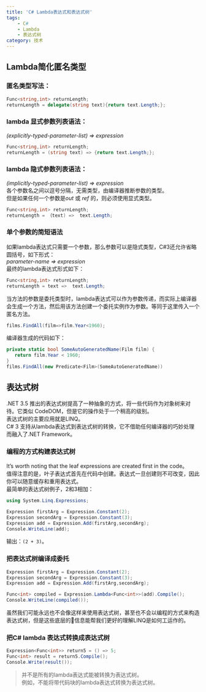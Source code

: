 ```yaml
---
title: 'C# Lambda表达式和表达式树'
tags: 
    - C#
    - Lambda
    - 表达式树
category: 技术
---
```


## Lambda简化匿名类型
### 匿名类型写法：  
``` c#
Func<string,int> returnLength;
returnLength = delegate(string text){return text.Length;};
```

### lambda 显式参数列表语法：  
*(explicitly-typed-parameter-list) => expression*  
``` c#
Func<string,int> returnLength;
returnLength = (string text) => {return text.Length;};
```

### lambda 隐式参数列表语法：  
*(implicitly-typed-parameter-list) => expression*  
各个参数名之间以逗号分隔，无需类型，由编译器推断参数的类型。  
但是如果任何一个参数是*out* 或 *ref* 的，则必须使用显式类型。
``` c#
Func<string,int> returnLength;
returnLength = （text) =>  text.Length;
```

### 单个参数的简短语法
如果lambda表达式只需要一个参数，那么参数可以是隐式类型，C#3还允许省略圆括号，如下形式：  
*parameter-name => expression*   
最终的lambda表达式形式如下：  
``` c#
Func<string,int> returnLength;
returnLength = text =>  text.Length;
```

当方法的参数是委托类型时，lambda表达式可以作为参数传递，而实际上编译器会生成一个方法，然后用该方法创建一个委托实例作为参数。等同于这里传入一个匿名方法。
``` c#
films.FindAll(film=>film.Year<1960);
```
编译器生成的代码如下：
``` c#
private static bool SomeAutoGeneratedName(Film film) {
   return film.Year < 1960;
}
films.FindAll(new Predicate<Film>(SomeAutoGeneratedName))
```

## 表达式树
.NET 3.5 推出的表达式树提高了一种抽象的方式，将一些代码作为对象树来对待。它类似 CodeDOM，但是它的操作处于一个稍高的级别。  
表达式树的主要应用就是LINQ。    
C# 3 支持从lambda表达式到表达式树的转换，它不借助任何编译器的巧妙处理而融入了.NET Framework。  

### 编程的方式构建表达式树  
It’s worth noting that the leaf expressions are created first in the code。  
值得注意的是，叶子表达式首先在代码中创建。表达式一旦创建则不可改变，因此你可以随意缓存和重用表达式。    
最简单的表达式树例子，2和3相加：
``` c#
using System.Linq.Expressions;

Expression firstArg = Expression.Constant(2);
Expression secondArg = Expression.Constant(3);
Expression add = Expression.Add(firstArg,secondArg);
Console.WriteLine(add);
```
输出：`(2 + 3)`。  

### 把表达式树编译成委托
``` c#
Expression firstArg = Expression.Constant(2);
Expression secondArg = Expression.Constant(3);
Expression add = Expression.Add(firstArg,secondArg);

Func<int> compiled = Expression.Lambda<Func<int>>(add).Compile();
Console.WriteLine(compiled());
```
虽然我们可能永远也不会像这样来使用表达式树，甚至也不会以编程的方式来构造表达式树，但是这些底层的信息能帮我们更好的理解LINQ是如何工运作的。

### 把C# lambda 表达式转换成表达式树
``` c#
Expression<Func<int>> return5 = () => 5;
Func<int> result = return5.Compile();
Console.Write(result());
```
>并不是所有的lambda表达式能被转换为表达式树。  
>例如，不能将带代码块的lambda表达式转换为表达式树。
